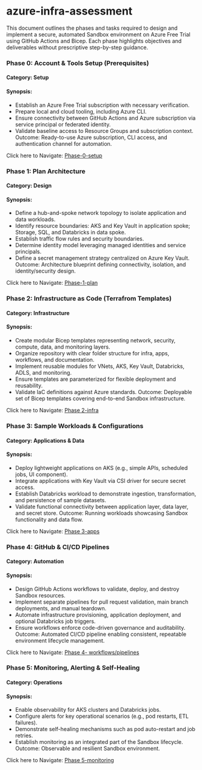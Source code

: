 # azure-infra-assessment

This document outlines the phases and tasks required to design and implement a secure,
automated Sandbox environment on Azure Free Trial using GitHub Actions and Bicep.
Each phase highlights objectives and deliverables without prescriptive step-by-step guidance.

### Phase 0: Account & Tools Setup (Prerequisites)

#### Category: Setup
#### Synopsis:
- Establish an Azure Free Trial subscription with necessary verification.
- Prepare local and cloud tooling, including Azure CLI.
- Ensure connectivity between GitHub Actions and Azure subscription via service principal
or federated identity.
- Validate baseline access to Resource Groups and subscription context.
Outcome: Ready-to-use Azure subscription, CLI access, and authentication channel for
automation.

Click here to Navigate: [Phase-0-setup](./phase-0-setup-runbook.md)

### Phase 1: Plan Architecture
#### Category: Design
#### Synopsis:
- Define a hub-and-spoke network topology to isolate application and data workloads.
- Identify resource boundaries: AKS and Key Vault in application spoke; Storage, SQL,
and Databricks in data spoke.
- Establish traffic flow rules and security boundaries.
- Determine identity model leveraging managed identities and service principals.
- Define a secret management strategy centralized on Azure Key Vault.
Outcome: Architecture blueprint defining connectivity, isolation, and identity/security design.

Click here to Navigate: [Phase-1-plan](./architecture/phase-1-architecture-explained.md)

### Phase 2: Infrastructure as Code (Terrafrom Templates)
#### Category: Infrastructure
#### Synopsis:
- Create modular Bicep templates representing network, security, compute, data, and
monitoring layers.
- Organize repository with clear folder structure for infra, apps, workflows, and
documentation.
- Implement reusable modules for VNets, AKS, Key Vault, Databricks, ADLS, and
monitoring.
- Ensure templates are parameterized for flexible deployment and reusability.
- Validate IaC definitions against Azure standards.
Outcome: Deployable set of Bicep templates covering end-to-end Sandbox infrastructure.

Click here to Navigate: [Phase 2-infra](./iac/README.md)

### Phase 3: Sample Workloads & Configurations
#### Category: Applications & Data
#### Synopsis:
- Deploy lightweight applications on AKS (e.g., simple APIs, scheduled jobs, UI
component).
- Integrate applications with Key Vault via CSI driver for secure secret access.
- Establish Databricks workload to demonstrate ingestion, transformation, and persistence
of sample datasets.
- Validate functional connectivity between application layer, data layer, and secret store.
Outcome: Running workloads showcasing Sandbox functionality and data flow.

Click here to Navigate: [Phase 3-apps](./apps/README.md)

### Phase 4: GitHub & CI/CD Pipelines
#### Category: Automation
#### Synopsis:
- Design GitHub Actions workflows to validate, deploy, and destroy Sandbox resources.
- Implement separate pipelines for pull request validation, main branch deployments, and
manual teardown.
- Automate infrastructure provisioning, application deployment, and optional Databricks
job triggers.
- Ensure workflows enforce code-driven governance and auditability.
Outcome: Automated CI/CD pipeline enabling consistent, repeatable environment lifecycle
management.

Click here to Navigate: [Phase 4- workflows/pipelines](./deployments/README.md)

### Phase 5: Monitoring, Alerting & Self-Healing
#### Category: Operations
#### Synopsis:
- Enable observability for AKS clusters and Databricks jobs.
- Configure alerts for key operational scenarios (e.g., pod restarts, ETL failures).
- Demonstrate self-healing mechanisms such as pod auto-restart and job retries.
- Establish monitoring as an integrated part of the Sandbox lifecycle.
Outcome: Observable and resilient Sandbox environment.

Click here to Navigate: [Phase 5-monitoring](./iac/modules/monitoring/README.md)
